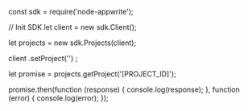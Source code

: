 const sdk = require('node-appwrite');

// Init SDK
let client = new sdk.Client();

let projects = new sdk.Projects(client);

client
    .setProject('')
;

let promise = projects.getProject('[PROJECT_ID]');

promise.then(function (response) {
    console.log(response);
}, function (error) {
    console.log(error);
});
